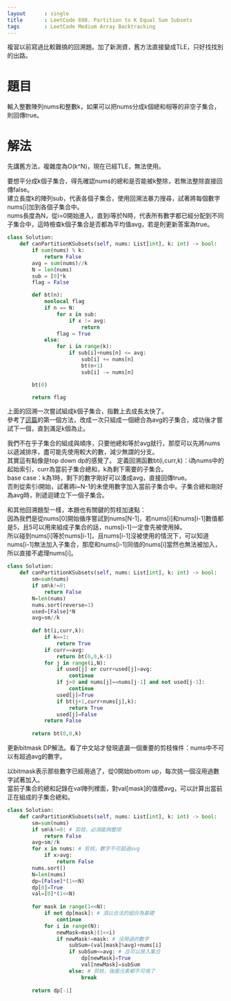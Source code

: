 ```yaml
--- 
layout      : single
title       : LeetCode 698. Partition to K Equal Sum Subsets
tags        : LeetCode Medium Array Backtracking 
---
```

複習以前寫過比較難搞的回溯題。加了新測資，舊方法直接變成TLE，只好找找別的出路。

# 題目
輸入整數陣列nums和整數k，如果可以把nums分成k個總和相等的非空子集合，則回傳true。

# 解法
先講舊方法，複雜度為O(k^N)，現在已經TLE，無法使用。  

要想平分成k個子集合，得先確認nums的總和是否能被k整除，若無法整除直接回傳false。  
建立長度k的陣列sub，代表各個子集合，使用回溯法暴力搜尋，試著將每個數字nums[i]加到各個子集合中。  
nums長度為N，從i=0開始進入，直到i等於N時，代表所有數字都已經分配到不同子集合中，這時檢查k個子集合是否都為平均值avg，若是則更新答案為true。

```python
class Solution:
    def canPartitionKSubsets(self, nums: List[int], k: int) -> bool:
        if sum(nums) % k:
            return False
        avg = sum(nums)//k
        N = len(nums)
        sub = [0]*k
        flag = False

        def bt(n):
            nonlocal flag
            if n == N:
                for x in sub:
                    if x != avg:
                        return
                flag = True
            else:
                for i in range(k):
                    if sub[i]+nums[n] <= avg:
                        sub[i] += nums[n]
                        bt(n+1)
                        sub[i] -= nums[n]

        bt(0)

        return flag
```

上面的回溯一次嘗試組成k個子集合，指數上去成長太快了。  
參考了[這篇](https://leetcode.com/problems/partition-to-k-equal-sum-subsets/discuss/180014/Backtracking-x-2)的第一個方法，改成一次只組成一個總合為avg的子集合，成功後才嘗試下一個，直到滿足k個為止。  

我們不在乎子集合的組成與順序，只要他總和等於avg就行，那麼可以先將nums以遞減排序，盡可能先使用較大的數，減少無謂的分支。  
其實這有點像是top down dp的感覺了。
定義回溯函數bt(i,curr,k)：i為nums中的起始索引，curr為當前子集合總和，k為剩下需要的子集合。  
base case：k為1時，剩下的數字剛好可以湊成avg，直接回傳true。  
否則從索引i開始，試著將i\~N-1的未使用數字加入當前子集合中。子集合總和剛好為avg時，則遞迴建立下一個子集合。  

和其他回溯題型一樣，本題也有關鍵的剪枝加速點：  
因為我們是從nums[0]開始循序嘗試到nums[N-1]，若nums[i]和nums[i-1]數值都是5，且5可以用來組成子集合的話，nums[i-1]一定會先被使用掉。  
所以碰到nums[i]等於nums[i-1]，且nums[i-1]沒被使用的情況下，可以知道nums[i-1]無法加入子集合，那麼和nums[i-1]同值的nums[i]當然也無法被加入，所以直接不處理nums[i]。

```python
class Solution:
    def canPartitionKSubsets(self, nums: List[int], k: int) -> bool:
        sm=sum(nums)
        if sm%k!=0:
            return False
        N=len(nums)
        nums.sort(reverse=1)
        used=[False]*N
        avg=sm//k
        
        def bt(i,curr,k):
            if k==1:
                return True
            if curr==avg:
                return bt(0,0,k-1)
            for j in range(i,N):
                if used[j] or curr+used[j]>avg:
                    continue
                if j>0 and nums[j]==nums[j-1] and not used[j-1]:
                    continue
                used[j]=True
                if bt(j+1,curr+nums[j],k):
                    return True
                used[j]=False
            return False
                
        return bt(0,0,k)
```

更新bitmask DP解法。看了中文站才發現遺漏一個重要的剪枝條件：nums中不可以有超過avg的數字。  

以bitmask表示那些數字已經用過了，從0開始bottom up，每次挑一個沒用過數字試著加入。  
當前子集合的總和記錄在val陣列裡面，對val[mask]的值模avg，可以計算出當前正在組成的子集合總和。  

```python
class Solution:
    def canPartitionKSubsets(self, nums: List[int], k: int) -> bool:
        sm=sum(nums)
        if sm%k!=0: # 剪枝，必須能夠整除
            return False
        avg=sm//k
        for x in nums: # 剪枝，數字不可超過avg
            if x>avg:
                return False
        nums.sort()
        N=len(nums)
        dp=[False]*(1<<N)
        dp[0]=True
        val=[0]*(1<<N)
        
        for mask in range(1<<N):
            if not dp[mask]: # 須以合法的組合為基礎
                continue
            for i in range(N):
                newMask=mask|(1<<i)
                if newMask!=mask: # 沒用過的數字
                    subSum=(val[mask]%avg)+nums[i] 
                    if subSum<=avg: # 且可以放入集合
                        dp[newMask]=True
                        val[newMask]=subSum
                    else: # 剪枝，後面元素都不可用了
                        break
        
        return dp[-1]
```
